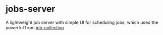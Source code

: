 # jobs-server
A lightweight job server with simple UI for scheduling jobs, which used the powerful from [job-collection](https://github.com/vsivsi/meteor-job-collection)
